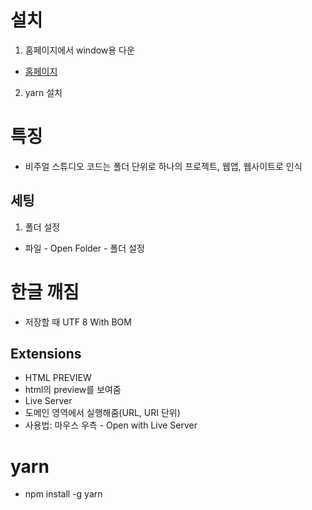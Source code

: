 # 설치
1. 홈페이지에서 window용 다운 
  * [홈페이지](https://code.visualstudio.com/)
2. yarn 설치

# 특징
* 비주얼 스튜디오 코드는 폴더 단위로 하나의 프로젝트, 웹앱, 웹사이트로 인식

## 세팅
1. 폴더 설정
 * 파일 - Open Folder - 폴더 설정
 
 # 한글 깨짐
 * 저장할 때 UTF 8 With BOM
 
 
 ## Extensions
 * HTML PREVIEW
  * html의 preview를 보여줌
 * Live Server
  * 도메인 영역에서 실행해줌(URL, URI 단위)
  * 사용법: 마우스 우측 - Open with Live Server


# yarn
* npm install -g yarn
